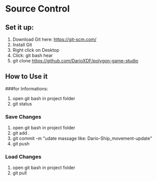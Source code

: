 # Source Control

## Set it up:
1. Download Git here: https://git-scm.com/
2. Install Git
3. Right click on Desktop
4. Click: git bash hear
  5. git clone https://github.com/DarioXDF/polygon-game-studio

## How to Use it

###for Informations:

1. open git bash in project folder
2. git status

### Save Changes

1. open git bash in project folder
  2. git add .
  3. git commit -m "udate massage like: Dario-Ship_movement-update"
  4. git push
  
### Load Changes

1. open git bash in project folder
  2. git pull
